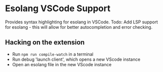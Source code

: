 # Esolang VSCode Support

Provides syntax highlighting for esolang in VSCode.
Todo: Add LSP support for esolang - this will allow for better autocompletion and error checking.

## Hacking on the extension

-   Run `npm run compile-watch` in a terminal
-   Run debug 'launch client', which opens a new VScode instance
-   Open an esolang file in the new VScode instance
